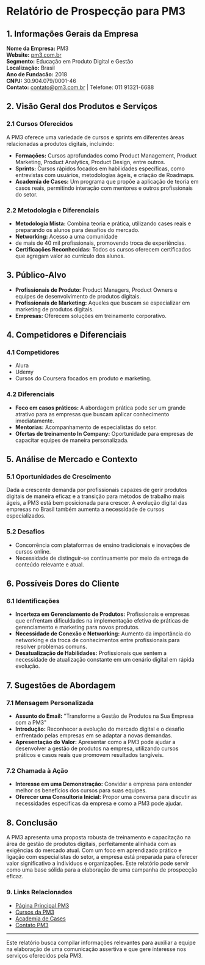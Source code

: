 # Relatório de Prospecção para PM3

## 1. Informações Gerais da Empresa
**Nome da Empresa:** PM3  
**Website:** [pm3.com.br](https://pm3.com.br)  
**Segmento:** Educação em Produto Digital e Gestão  
**Localização:** Brasil  
**Ano de Fundacão:** 2018  
**CNPJ:** 30.904.079/0001-46  
**Contato:** contato@pm3.com.br | Telefone: 011 91321-6688

## 2. Visão Geral dos Produtos e Serviços
### 2.1 Cursos Oferecidos
A PM3 oferece uma variedade de cursos e sprints em diferentes áreas relacionadas a produtos digitais, incluindo:
- **Formações:** Cursos aprofundados como Product Management, Product Marketing, Product Analytics, Product Design, entre outros.
- **Sprints:** Cursos rápidos focados em habilidades específicas, como entrevistas com usuários, metodologias ágeis, e criação de Roadmaps.
- **Academia de Cases:** Um programa que propõe a aplicação de teoria em casos reais, permitindo interação com mentores e outros profissionais do setor.

### 2.2 Metodologia e Diferenciais
- **Metodologia Mista:** Combina teoria e prática, utilizando cases reais e preparando os alunos para desafios do mercado.
- **Networking:** Acesso a uma comunidade
- de mais de 40 mil profissionais, promovendo troca de experiências.
- **Certificações Reconhecidas:** Todos os cursos oferecem certificados que agregam valor ao currículo dos alunos.

## 3. Público-Alvo
- **Profissionais de Produto:** Product Managers, Product Owners e equipes de desenvolvimento de produtos digitais.
- **Profissionais de Marketing:** Aqueles que buscam se especializar em marketing de produtos digitais.
- **Empresas:** Oferecem soluções em treinamento corporativo.

## 4. Competidores e Diferenciais
### 4.1 Competidores
- Alura
- Udemy
- Cursos do Coursera focados em produto e marketing.

### 4.2 Diferenciais
- **Foco em casos práticos:** A abordagem prática pode ser um grande atrativo para as empresas que buscam aplicar conhecimento imediatamente.
- **Mentorias:** Acompanhamento de especialistas do setor.
- **Ofertas de treinamento In Company:** Oportunidade para empresas de capacitar equipes de maneira personalizada.

## 5. Análise de Mercado e Contexto
### 5.1 Oportunidades de Crescimento
Dada a crescente demanda por profissionais capazes de gerir produtos digitais de maneira eficaz e a transição para métodos de trabalho mais ágeis, a PM3 está bem posicionada para crescer. A evolução digital das empresas no Brasil também aumenta a necessidade de cursos especializados.

### 5.2 Desafios
- Concorrência com plataformas de ensino tradicionais e inovações de cursos online.
- Necessidade de distinguir-se continuamente por meio da entrega de conteúdo relevante e atual.

## 6. Possíveis Dores do Cliente
### 6.1 Identificações
- **Incerteza em Gerenciamento de Produtos:** Profissionais e empresas que enfrentam dificuldades na implementação efetiva de práticas de gerenciamento e marketing para novos produtos.
- **Necessidade de Conexão e Networking:** Aumento da importância do networking e da troca de conhecimentos entre profissionais para resolver problemas comuns.
- **Desatualização de Habilidades:** Profissionais que sentem a necessidade de atualização constante em um cenário digital em rápida evolução.

## 7. Sugestões de Abordagem
### 7.1 Mensagem Personalizada
- **Assunto do Email:** "Transforme a Gestão de Produtos na Sua Empresa com a PM3"
- **Introdução:** Reconhecer a evolução do mercado digital e o desafio enfrentado pelas empresas em se adaptar a novas demandas.
- **Apresentação do Valor:** Apresentar como a PM3 pode ajudar a desenvolver a gestão de produtos na empresa, utilizando cursos práticos e casos reais que promovem resultados tangíveis.

### 7.2 Chamada à Ação
- **Interesse em uma Demonstração:** Convidar a empresa para entender melhor os benefícios dos cursos para suas equipes.
- **Oferecer uma Consultoria Inicial:** Propor uma conversa para discutir as necessidades específicas da empresa e como a PM3 pode ajudar.

## 8. Conclusão
A PM3 apresenta uma proposta robusta de treinamento e capacitação na área de gestão de produtos digitais, perfeitamente alinhada com as exigências do mercado atual. Com um foco em aprendizado prático e ligação com especialistas do setor, a empresa está preparada para oferecer valor significativo a indivíduos e organizações. Este relatório pode servir como uma base sólida para a elaboração de uma campanha de prospecção eficaz. 

### 9. Links Relacionados
- [Página Principal PM3](https://pm3.com.br) 
- [Cursos da PM3](https://pm3.com.br/cursos) 
- [Academia de Cases](https://www2.pm3.com.br/academia-de-cases) 
- [Contato PM3](https://pm3.com.br/pm3-para-empresas)

--- 

Este relatório busca compilar informações relevantes para auxiliar a equipe na elaboração de uma comunicação assertiva e que gere interesse nos serviços oferecidos pela PM3.